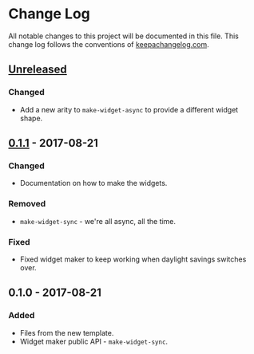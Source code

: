 # Change Log
All notable changes to this project will be documented in this file. This change log follows the conventions of [keepachangelog.com](http://keepachangelog.com/).

## [Unreleased]
### Changed
- Add a new arity to `make-widget-async` to provide a different widget shape.

## [0.1.1] - 2017-08-21
### Changed
- Documentation on how to make the widgets.

### Removed
- `make-widget-sync` - we're all async, all the time.

### Fixed
- Fixed widget maker to keep working when daylight savings switches over.

## 0.1.0 - 2017-08-21
### Added
- Files from the new template.
- Widget maker public API - `make-widget-sync`.

[Unreleased]: https://github.com/your-name/intercom/compare/0.1.1...HEAD
[0.1.1]: https://github.com/your-name/intercom/compare/0.1.0...0.1.1
